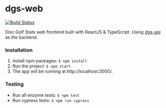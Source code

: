 # dgs-web

[![Build Status](https://travis-ci.org/virtalas/dgs-web.svg?branch=master)](https://travis-ci.org/virtalas/dgs-web)

Disc Golf Stats web frontend built with ReactJS & TypeScript. Using [dgs-api](https://github.com/kajte/dgs-api) as the backend.

### Installation

1. Install npm packages: `$ npm install`
2. Run the project: `$ npm start`
3. The app will be running at http://localhost:3000/.

### Testing

- Run all enzyme tests: `$ npm test`
- Run cypress tests: `$ npm run cypress`
